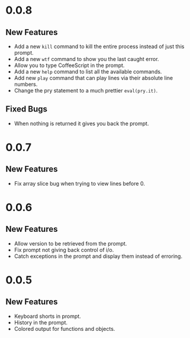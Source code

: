 # 0.0.8

## New Features

* Add a new `kill` command to kill the entire process instead of just this prompt.
* Add a new `wtf` command to show you the last caught error.
* Allow you to type CoffeeScript in the prompt.
* Add a new `help` command to list all the available commands.
* Add new `play` command that can play lines via their absolute line numbers.
* Change the pry statement to a much prettier `eval(pry.it)`.

## Fixed Bugs

* When nothing is returned it gives you back the prompt.

# 0.0.7

## New Features

* Fix array slice bug when trying to view lines before 0.

# 0.0.6

## New Features

* Allow version to be retrieved from the prompt.
* Fix prompt not giving back control of i/o.
* Catch exceptions in the prompt and display them instead of erroring.

# 0.0.5

## New Features

* Keyboard shorts in prompt.
* History in the prompt.
* Colored output for functions and objects.
